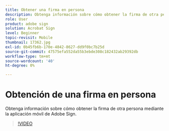 ```yaml
---
title: Obtener una firma en persona
description: Obtenga información sobre cómo obtener la firma de otra persona mediante la aplicación móvil de Adobe Sign
role: User
product: adobe sign
solution: Acrobat Sign
level: Beginner
topic-revisit: Mobile
thumbnail: 17362.jpg
exl-id: 0b45fb6b-170e-4842-8627-dd9f0bc7b25d
source-git-commit: 47575efa552da55b3ebde308c182432ab29392db
workflow-type: tm+mt
source-wordcount: '40'
ht-degree: 0%

---
```


# Obtención de una firma en persona

Obtenga información sobre cómo obtener la firma de otra persona mediante la aplicación móvil de Adobe Sign.

>[!VIDEO](https://video.tv.adobe.com/v/17362?hidetitle=true)
